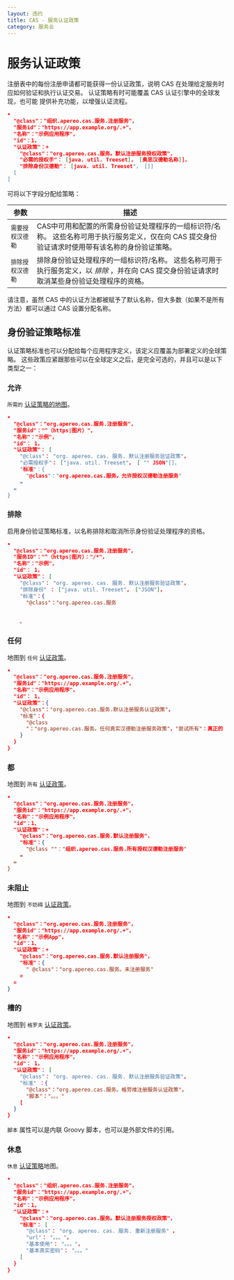 ```yaml
---
layout: 违约
title: CAS - 服务认证政策
category: 服务业
---
```


# 服务认证政策

注册表中的每份注册申请都可能获得一份认证政策，说明 CAS 在处理给定服务时应如何验证和执行认证交易。 认证策略有时可能覆盖 CAS 认证引擎中的全球发现，也可能 提供补充功能，以增强认证流程。

```json
•
  "@class"："组织.apereo.cas.服务.注册服务"，
  "服务id"："https://app.example.org/.+"，
  "名称"："示例应用程序"，
  "id"：1，
  "认证政策"：+
    "@class"："org.apereo.cas.服务。默认注册服务授权政策"，  
    "必需的授权手"： [java. util. Treeset]， [奥思汉德勒名称]]，
    "排除身份汉德勒"： [java. util. Treeset"， []]
  [
]
```

可将以下字段分配给策略：

| 参数        | 描述                                                                            |
| --------- | ----------------------------------------------------------------------------- |
| `需要授权汉德勒` | CAS中可用和配置的所需身份验证处理程序的一组标识符/名称。 这些名称可用于执行服务定义，仅在向 CAS 提交身份验证请求时使用带有该名称的身份验证策略。 |
| `排除授权汉德勒` | 排除身份验证处理程序的一组标识符/名称。 这些名称可用于执行服务定义，以 *排除* ，并在向 CAS 提交身份验证请求时取消某些身份验证处理程序的资格。  |

请注意，虽然 CAS 中的认证方法都被赋予了默认名称，但大多数（如果不是所有方法）都可以通过 CAS 设置分配名称。

## 身份验证策略标准

认证策略标准也可以分配给每个应用程序定义，该定义应覆盖为部署定义的全球策略。 这些政策应紧跟那些可以在全球</a>定义之后，是完全可选的，并且可以是以下类型之一：</p> 



### 允许

`所需的` [认证策略的地图](../configuration/Configuration-Properties.html#required)。



```json
•
  "@class"："org.apereo.cas.服务.注册服务"，
  "服务id"："^（https|图片）"，
  "名称"："示例"，
  "id"： 1，
  "认证政策"： [
    "@class"： "org. apereo. cas. 服务. 默认注册服务验证政策"，
    "必需授权手"： ["java. util. Treeset"， [ "" JSON"[]，
    "标准"：{
      "@class"："org.apereo.cas.服务。允许授权汉德勒注册服务"
    =
  =
}
```




### 排除

启用身份验证策略标准，以名称排除和取消所示身份验证处理程序的资格。



```json
•
  "@class"："org.apereo.cas.服务.注册服务"，
  "服务ID"："^（https|图片）："/*"，
  "名称"："示例"，
  "id"： 1，
  "认证政策"： [
    "@class"： "org. apereo. cas. 服务. 默认注册服务验证政策"，
    "排除身份" ： ["java. util. Treeset"， ["JSON"]，
    "标准"：{
      "@class"："org.apereo.cas.服务

  
    。
```




### 任何

地图到 `任何` [认证政策](../configuration/Configuration-Properties.html#authentication-policy)。



```json
•
  "@class"："org.apereo.cas.服务.注册服务"，
  "服务id"："https://app.example.org/.+"，
  "名称"："示例应用程序"，
  "id"： 1，
  "认证政策"：{
    "@class"："org.apereo.cas.服务.默认注册服务认证政策"，
    "标准"：{
      "@class
      "："org.apereo.cas.服务。任何真实汉德勒注册服务政策"，"尝试所有"：真正的
    }
  }
}
```




### 都

地图到 `所有` [认证政策](../configuration/Configuration-Properties.html#authentication-policy)。



```json
•
  "@class"："org.apereo.cas.服务.注册服务"，
  "服务id"："https://app.example.org/.+"，
  "名称"："示例应用程序"，
  "id"：1、
  "认证政策"：+
    "@class"："org.apereo.cas.服务.默认注册服务"，
    "标准"：{
      "@class ""："组织.apereo.cas.服务.所有授权汉德勒注册服务"
    =
  =
}
```




### 未阻止

地图到 `不妨碍` [认证政策](../configuration/Configuration-Properties.html#authentication-policy)。



```json
•
  "@class"："org.apereo.cas.服务.注册服务"，
  "服务id"："https://app.example.org/.+"，
  "名称"："示例App"，
  "id"：1、
  "认证政策"：+
    "@class"："org.apereo.cas.服务.默认注册服务"，
    "标准"：{
      " @class"："org.apereo.cas.服务。未注册服务"
    =
  =
}
```




### 槽的

地图到 `格罗夫` [认证政策](../configuration/Configuration-Properties.html#authentication-policy)。



```json
•
  "@class"："org.apereo.cas.服务.注册服务"，
  "服务id"："https://app.example.org/.+"，
  "名称"："示例应用程序"，
  "id"： 1，
  "认证政策"： [
    "@class"： "org. apereo. cas. 服务. 默认注册服务验证政策"，
    "标准" ：{
      "@class"："org.apereo.cas.服务。格劳维注册服务认证政策"，
      "脚本"："。。。"
    [
  }
}
```


`脚本` 属性可以是内联 Groovy 脚本，也可以是外部文件的引用。 



### 休息

`休息` [认证策略](../configuration/Configuration-Properties.html#authentication-policy)地图。



```json
•
  "@class"："组织.apereo.cas.服务.注册服务"，
  "服务id"："https://app.example.org/.+"，
  "名称"："示例应用程序"，
  "id"：1，
  "认证政策"：+
    "@class"："org.apereo.cas.服务。默认注册服务授权政策"，
    "标准"： [
      "@class"： "org. apereo. cas. 服务. 重新注册服务" ，
      "url"： "。。。"，
      "基本使用"： "。。。"，
      "基本真实密码"： "。。。"
    [
  }
}
```
